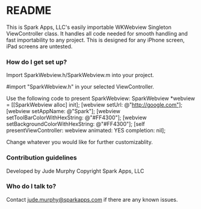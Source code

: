 # README #

This is Spark Apps, LLC's easily importable WKWebview Singleton ViewController class. It handles all code needed for smooth handling and fast importability to any project. This is designed for any iPhone screen, iPad screens are untested.

### How do I get set up? ###

Import SparkWebview.h/SparkWebview.m into your project.

#import "SparkWebview.h" in your selected ViewController.

Use the following code to present SparkWebview:
SparkWebview *webview = [[SparkWebview alloc] init];
[webview setUrl: @"http://google.com"];
[webview setAppName: @"Spark"];
[webview setToolBarColorWithHexString: @"#FF4300"];
[webview setBackgroundColorWithHexString: @"#FF4300"];
[self presentViewController: webview animated: YES completion: nil];

Change whatever you would like for further customizablity.

### Contribution guidelines ###

Developed by Jude Murphy Copyright Spark Apps, LLC

### Who do I talk to? ###

Contact jude.murphy@sparkapps.com if there are any known issues.

